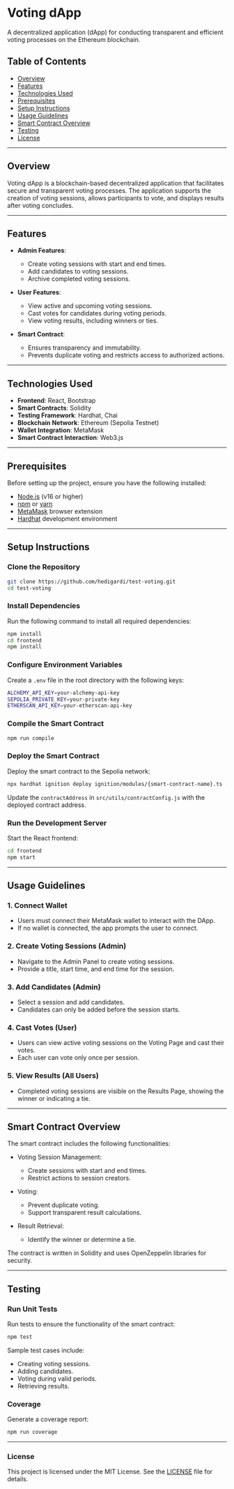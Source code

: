 # Voting dApp

A decentralized application (dApp) for conducting transparent and efficient voting processes on the Ethereum blockchain.

## Table of Contents

- [Overview](#overview)
- [Features](#features)
- [Technologies Used](#technologies-used)
- [Prerequisites](#prerequisites)
- [Setup Instructions](#setup-instructions)
- [Usage Guidelines](#usage-guidelines)
- [Smart Contract Overview](#smart-contract-overview)
- [Testing](#testing)
- [License](#license)

---

## Overview

Voting dApp is a blockchain-based decentralized application that facilitates secure and transparent voting processes. The application supports the creation of voting sessions, allows participants to vote, and displays results after voting concludes.

---

## Features

- **Admin Features**:
  - Create voting sessions with start and end times.
  - Add candidates to voting sessions.
  - Archive completed voting sessions.

- **User Features**:
  - View active and upcoming voting sessions.
  - Cast votes for candidates during voting periods.
  - View voting results, including winners or ties.

- **Smart Contract**:
  - Ensures transparency and immutability.
  - Prevents duplicate voting and restricts access to authorized actions.

---

## Technologies Used
- **Frontend**: React, Bootstrap
- **Smart Contracts**: Solidity
- **Testing Framework**: Hardhat, Chai
- **Blockchain Network**: Ethereum (Sepolia Testnet)
- **Wallet Integration**: MetaMask
- **Smart Contract Interaction**: Web3.js

---

## Prerequisites

Before setting up the project, ensure you have the following installed:

- [Node.js](https://nodejs.org/) (v16 or higher)
- [npm](https://www.npmjs.com/) or [yarn](https://yarnpkg.com/)
- [MetaMask](https://metamask.io/) browser extension
- [Hardhat](https://hardhat.org/) development environment

---

## Setup Instructions

### Clone the Repository
```sh
git clone https://github.com/hedigardi/test-voting.git
cd test-voting
```

### Install Dependencies
Run the following command to install all required dependencies:
```sh
npm install
cd frontend
npm install
```

### Configure Environment Variables
Create a `.env` file in the root directory with the following keys:
```sh
ALCHEMY_API_KEY=your-alchemy-api-key
SEPOLIA_PRIVATE_KEY=your-private-key
ETHERSCAN_API_KEY=your-etherscan-api-key
```

### Compile the Smart Contract
```sh
npm run compile
```

### Deploy the Smart Contract
Deploy the smart contract to the Sepolia network:
```sh
npx hardhat ignition deploy ignition/modules/{smart-contract-name}.ts --network sepolia --verify
```
Update the `contractAddress` in `src/utils/contractConfig.js` with the deployed contract address.

### Run the Development Server
Start the React frontend:
```sh
cd frontend
npm start
```
---

## Usage Guidelines
### 1. Connect Wallet
  * Users must connect their MetaMask wallet to interact with the DApp.
  * If no wallet is connected, the app prompts the user to connect.
    
### 2. Create Voting Sessions (Admin)
  * Navigate to the Admin Panel to create voting sessions.
  * Provide a title, start time, and end time for the session.
    
### 3. Add Candidates (Admin)
  * Select a session and add candidates.
  * Candidates can only be added before the session starts.
    
### 4. Cast Votes (User)
  * Users can view active voting sessions on the Voting Page and cast their votes.
  * Each user can vote only once per session.
    
### 5. View Results (All Users)
  * Completed voting sessions are visible on the Results Page, showing the winner or indicating a tie.

---

## Smart Contract Overview
The smart contract includes the following functionalities:

* Voting Session Management:
  * Create sessions with start and end times.
  * Restrict actions to session creators.

* Voting:
  * Prevent duplicate voting.
  * Support transparent result calculations.

* Result Retrieval:
  * Identify the winner or determine a tie.

The contract is written in Solidity and uses OpenZeppelin libraries for security.

---

## Testing
### Run Unit Tests
Run tests to ensure the functionality of the smart contract:
```sh
npm test
```
Sample test cases include:
* Creating voting sessions.
* Adding candidates.
* Voting during valid periods.
* Retrieving results.

### Coverage
Generate a coverage report:
```sh
npm run coverage
```
---

### License
This project is licensed under the MIT License. See the [LICENSE](https://github.com/hedigardi/test-voting/blob/main/LICENSE.md) file for details.
